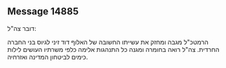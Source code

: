 ## Message 14885

דובר צה"ל:

הרמטכ"ל מגבה ומחזק את עשייתו החשובה של האלוף דוד זיני לגיוס בני החברה החרדית. צה"ל רואה בחומרה ומגנה כל התנהגות אלימה כלפי משרתיו העושים לילות כימים לביטחון המדינה ואזרחיה.

